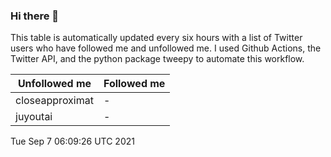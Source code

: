 ### Hi there 👋

This table is automatically updated every six hours with a list of Twitter users who have followed me and unfollowed me. I used Github Actions, the Twitter API, and the python package tweepy to automate this workflow.

| Unfollowed me |  Followed me |
| --- | --- |
|closeapproximat|-|
|juyoutai|-|
Tue Sep  7 06:09:26 UTC 2021
